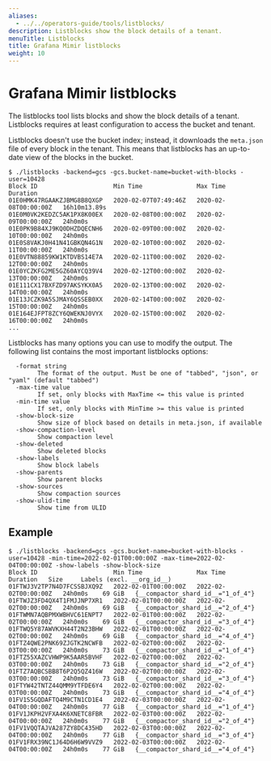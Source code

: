 ```yaml
---
aliases:
  - ../../operators-guide/tools/listblocks/
description: Listblocks show the block details of a tenant.
menuTitle: Listblocks
title: Grafana Mimir listblocks
weight: 10
---
```


<!-- Note: This topic is mounted in the GEM documentation. Ensure that all updates are also applicable to GEM. -->

# Grafana Mimir listblocks

The listblocks tool lists blocks and show the block details of a tenant.
Listblocks requires at least configuration to access the bucket and tenant.

Listblocks doesn't use the bucket index; instead, it downloads the `meta.json` file of every block in the tenant.
This means that listblocks has an up-to-date view of the blocks in the bucket.

```
$ ./listblocks -backend=gcs -gcs.bucket-name=bucket-with-blocks -user=10428
Block ID                     Min Time               Max Time               Duration
01E0HMK47RGAAKZJBMG8B8QXGP   2020-02-07T07:49:46Z   2020-02-08T00:00:00Z   16h10m13.89s
01E0M0VK2KEDZC5AK1PX8K00EX   2020-02-08T00:00:00Z   2020-02-09T00:00:00Z   24h0m0s
01E0PK9B84XJ9KQ0DHZDQECNH6   2020-02-09T00:00:00Z   2020-02-10T00:00:00Z   24h0m0s
01E0S8VAKJ0H41N41GBKQN4G1N   2020-02-10T00:00:00Z   2020-02-11T00:00:00Z   24h0m0s
01E0VTN88859KW1KTDVBS14E7A   2020-02-11T00:00:00Z   2020-02-12T00:00:00Z   24h0m0s
01E0YCZKFG2ME5GZ60AYCQ39V4   2020-02-12T00:00:00Z   2020-02-13T00:00:00Z   24h0m0s
01E111CX17BXFZD97AKSYKX0A5   2020-02-13T00:00:00Z   2020-02-14T00:00:00Z   24h0m0s
01E13JCZK9A5SJMAY6QSSEB0XX   2020-02-14T00:00:00Z   2020-02-15T00:00:00Z   24h0m0s
01E164EJFPT8ZCY6QWEKNJ0VYX   2020-02-15T00:00:00Z   2020-02-16T00:00:00Z   24h0m0s
...
```

Listblocks has many options you can use to modify the output. The following list contains the most important listblocks options:

```
  -format string
    	The format of the output. Must be one of "tabbed", "json", or "yaml" (default "tabbed")
  -max-time value
    	If set, only blocks with MaxTime <= this value is printed
  -min-time value
    	If set, only blocks with MinTime >= this value is printed
  -show-block-size
    	Show size of block based on details in meta.json, if available
  -show-compaction-level
    	Show compaction level
  -show-deleted
    	Show deleted blocks
  -show-labels
    	Show block labels
  -show-parents
    	Show parent blocks
  -show-sources
    	Show compaction sources
  -show-ulid-time
    	Show time from ULID
```

## Example

```
$ ./listblocks -backend=gcs -gcs.bucket-name=bucket-with-blocks -user=10428 -min-time=2022-02-01T00:00:00Z -max-time=2022-02-04T00:00:00Z -show-labels -show-block-size
Block ID                     Min Time               Max Time               Duration   Size     Labels (excl. __org_id__)
01FTWJ3V2TP7N4D7FCSSBJXQ9Z   2022-02-01T00:00:00Z   2022-02-02T00:00:00Z   24h0m0s    69 GiB   {__compactor_shard_id__="1_of_4"}
01FTWJZ3FD4QX4T1FMJJNP7XR1   2022-02-01T00:00:00Z   2022-02-02T00:00:00Z   24h0m0s    69 GiB   {__compactor_shard_id__="2_of_4"}
01FTWMN7AQBPMXWBHVC61ENPT7   2022-02-01T00:00:00Z   2022-02-02T00:00:00Z   24h0m0s    69 GiB   {__compactor_shard_id__="3_of_4"}
01FTWQ5Y87AWVKXH44T2N23BHW   2022-02-01T00:00:00Z   2022-02-02T00:00:00Z   24h0m0s    69 GiB   {__compactor_shard_id__="4_of_4"}
01FTZ4QWE2PNK69ZJGTK2NCWFB   2022-02-02T00:00:00Z   2022-02-03T00:00:00Z   24h0m0s    73 GiB   {__compactor_shard_id__="1_of_4"}
01FTZ55XAZCVHWP9K5AAR5BVHF   2022-02-02T00:00:00Z   2022-02-03T00:00:00Z   24h0m0s    73 GiB   {__compactor_shard_id__="2_of_4"}
01FTZ7AQBCSBB8T6P2Q5QZ416W   2022-02-02T00:00:00Z   2022-02-03T00:00:00Z   24h0m0s    73 GiB   {__compactor_shard_id__="3_of_4"}
01FTYW42TNTZ44QMM9YTFDE6Y4   2022-02-02T00:00:00Z   2022-02-03T00:00:00Z   24h0m0s    73 GiB   {__compactor_shard_id__="4_of_4"}
01FV1S5GQDAFTQ4M9CTN1CD1E4   2022-02-03T00:00:00Z   2022-02-04T00:00:00Z   24h0m0s    77 GiB   {__compactor_shard_id__="1_of_4"}
01FV1JKPH2VFXA4K6XNETC8FBR   2022-02-03T00:00:00Z   2022-02-04T00:00:00Z   24h0m0s    77 GiB   {__compactor_shard_id__="2_of_4"}
01FV1VQQTAJVA287ZY8DC435HD   2022-02-03T00:00:00Z   2022-02-04T00:00:00Z   24h0m0s    77 GiB   {__compactor_shard_id__="3_of_4"}
01FV1FRX39NC1J64D6H6W9VVZ9   2022-02-03T00:00:00Z   2022-02-04T00:00:00Z   24h0m0s    77 GiB   {__compactor_shard_id__="4_of_4"}
```

